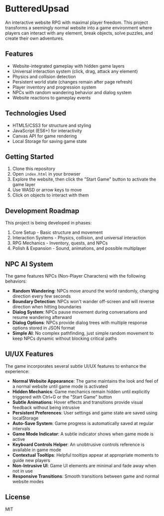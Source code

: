 # ButteredUpsad

An interactive website RPG with maximal player freedom. This project transforms a seemingly normal website into a game environment where players can interact with any element, break objects, solve puzzles, and create their own adventures.

## Features

- Website-integrated gameplay with hidden game layers
- Universal interaction system (click, drag, attack any element)
- Physics and collision detection
- Persistent world state (changes remain after page refresh)
- Player inventory and progression system
- NPCs with random wandering behavior and dialog system
- Website reactions to gameplay events

## Technologies Used

- HTML5/CSS3 for structure and styling
- JavaScript (ES6+) for interactivity
- Canvas API for game rendering
- Local Storage for saving game state

## Getting Started

1. Clone this repository
2. Open `index.html` in your browser
3. Explore the website, then click the "Start Game" button to activate the game layer
4. Use WASD or arrow keys to move
5. Click on objects to interact with them

## Development Roadmap

This project is being developed in phases:
1. Core Setup - Basic structure and movement
2. Interaction Systems - Physics, collision, and universal interaction
3. RPG Mechanics - Inventory, quests, and NPCs
4. Polish & Expansion - Sound, animations, and possible multiplayer

## NPC AI System

The game features NPCs (Non-Player Characters) with the following behaviors:

- **Random Wandering**: NPCs move around the world randomly, changing direction every few seconds
- **Boundary Detection**: NPCs won't wander off-screen and will reverse direction when hitting boundaries
- **Dialog System**: NPCs pause movement during conversations and resume wandering afterward
- **Dialog Options**: NPCs provide dialog trees with multiple response options stored in JSON format
- **Simple AI**: No complex pathfinding, just simple random movement to keep NPCs dynamic without blocking critical paths

## UI/UX Features

The game incorporates several subtle UI/UX features to enhance the experience:

- **Normal Website Appearance**: The game maintains the look and feel of a normal website until game mode is activated
- **Hidden Mechanics**: Game mechanics remain hidden until explicitly triggered with Ctrl+G or the "Start Game" button
- **Subtle Animations**: Hover effects and transitions provide visual feedback without being intrusive
- **Persistent Preferences**: User settings and game state are saved using localStorage
- **Auto-Save System**: Game progress is automatically saved at regular intervals
- **Game Mode Indicator**: A subtle indicator shows when game mode is active
- **Keyboard Controls Helper**: An unobtrusive controls reference is available in game mode
- **Contextual Tooltips**: Helpful tooltips appear at appropriate moments to guide new players
- **Non-Intrusive UI**: Game UI elements are minimal and fade away when not in use
- **Responsive Transitions**: Smooth transitions between game and normal website modes

## License

MIT
